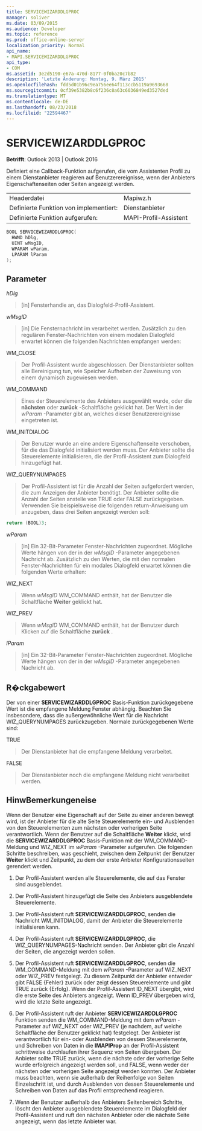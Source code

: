 ```yaml
---
title: SERVICEWIZARDDLGPROC
manager: soliver
ms.date: 03/09/2015
ms.audience: Developer
ms.topic: reference
ms.prod: office-online-server
localization_priority: Normal
api_name:
- MAPI.SERVICEWIZARDDLGPROC
api_type:
- COM
ms.assetid: 3e2d5190-e67a-470d-8177-0f0ba20c7b82
description: 'Letzte Änderung: Montag, 9. März 2015'
ms.openlocfilehash: fdd5d01b96c9ea756ee64f113ccb5119a9693668
ms.sourcegitcommit: 0cf39e5382b8c6f236c8a63c6036849ed3527ded
ms.translationtype: MT
ms.contentlocale: de-DE
ms.lasthandoff: 08/23/2018
ms.locfileid: "22594467"
---
```

# <a name="servicewizarddlgproc"></a>SERVICEWIZARDDLGPROC
 
**Betrifft**: Outlook 2013 | Outlook 2016 
  
Definiert eine Callback-Funktion aufgerufen, die vom Assistenten Profil zu einem Dienstanbieter reagieren auf Benutzerereignisse, wenn der Anbieters Eigenschaftenseiten oder Seiten angezeigt werden. 
  
|||
|:-----|:-----|
|Headerdatei  <br/> |Mapiwz.h  <br/> |
|Definierte Funktion von implementiert:  <br/> |Dienstanbieter  <br/> |
|Definierte Funktion aufgerufen:  <br/> |MAPI-Profil-Assistent  <br/> |
   
```cpp
BOOL SERVICEWIZARDDLGPROC(
  HWND hDlg,
  UINT wMsgID,
  WPARAM wParam,
  LPARAM lParam
);
```

## <a name="parameters"></a>Parameter

_hDlg_
  
> [in] Fensterhandle an, das Dialogfeld-Profil-Assistent. 
    
_wMsgID_
  
> [in] Die Fensternachricht im verarbeitet werden. Zusätzlich zu den regulären Fenster-Nachrichten von einem modalen Dialogfeld erwartet können die folgenden Nachrichten empfangen werden:
    
WM_CLOSE 
  
> Der Profil-Assistent wurde abgeschlossen. Der Dienstanbieter sollten alle Bereinigung tun, wie Speicher Aufheben der Zuweisung von einem dynamisch zugewiesen werden. 
    
WM_COMMAND 
  
> Eines der Steuerelemente des Anbieters ausgewählt wurde, oder die **nächsten** oder **zurück** -Schaltfläche geklickt hat. Der Wert in der _wParam_ -Parameter gibt an, welches dieser Benutzerereignisse eingetreten ist. 
    
WM_INITDIALOG 
  
> Der Benutzer wurde an eine andere Eigenschaftenseite verschoben, für die das Dialogfeld initialisiert werden muss. Der Anbieter sollte die Steuerelemente initialisieren, die der Profil-Assistent zum Dialogfeld hinzugefügt hat. 
    
WIZ_QUERYNUMPAGES 
  
> Der Profil-Assistent ist für die Anzahl der Seiten aufgefordert werden, die zum Anzeigen der Anbieter benötigt. Der Anbieter sollte die Anzahl der Seiten anstelle von TRUE oder FALSE zurückgegeben. Verwenden Sie beispielsweise die folgenden return-Anweisung um anzugeben, dass drei Seiten angezeigt werden soll:
    
   ```cpp
return (BOOL)3;

   ```

_wParam_
  
> [in] Ein 32-Bit-Parameter Fenster-Nachrichten zugeordnet. Mögliche Werte hängen von der in der _wMsgID_ -Parameter angegebenen Nachricht ab. Zusätzlich zu den Werten, die mit den normalen Fenster-Nachrichten für ein modales Dialogfeld erwartet können die folgenden Werte erhalten: 
    
WIZ_NEXT 
  
> Wenn _wMsgID_ WM_COMMAND enthält, hat der Benutzer die Schaltfläche **Weiter** geklickt hat. 
    
WIZ_PREV 
  
> Wenn _wMsgID_ WM_COMMAND enthält, hat der Benutzer durch Klicken auf die Schaltfläche **zurück** . 
    
_lParam_
  
> [in] Ein 32-Bit-Parameter Fenster-Nachrichten zugeordnet. Mögliche Werte hängen von der in der _wMsgID_ -Parameter angegebenen Nachricht ab. 
    
## <a name="return-value"></a>R�ckgabewert

Der von einer **SERVICEWIZARDDLGPROC** Basis-Funktion zurückgegebene Wert ist die empfangene Meldung Fenster abhängig. Beachten Sie insbesondere, dass die außergewöhnliche Wert für die Nachricht WIZ_QUERYNUMPAGES zurückzugeben. Normale zurückgegebenen Werte sind: 
  
TRUE 
  
> Der Dienstanbieter hat die empfangene Meldung verarbeitet. 
    
FALSE 
  
> Der Dienstanbieter noch die empfangene Meldung nicht verarbeitet werden.
    
## <a name="remarks"></a>HinwBemerkungeneise

Wenn der Benutzer eine Eigenschaft auf der Seite zu einer anderen bewegt wird, ist der Anbieter für die alte Seite Steuerelemente ein- und Ausblenden von den Steuerelementen zum nächsten oder vorherigen Seite verantwortlich. Wenn der Benutzer auf die Schaltfläche **Weiter** klickt, wird die **SERVICEWIZARDDLGPROC** Basis-Funktion mit der WM_COMMAND-Meldung und WIZ_NEXT im _wParam_ -Parameter aufgerufen. Die folgenden Schritte beschreiben, was geschieht, zwischen dem Zeitpunkt der Benutzer **Weiter** klickt und Zeitpunkt, zu dem der erste Anbieter Konfigurationsseiten gerendert werden. 
  
1. Der Profil-Assistent werden alle Steuerelemente, die auf das Fenster sind ausgeblendet. 
    
2. Der Profil-Assistent hinzugefügt die Seite des Anbieters ausgeblendete Steuerelemente. 
    
3. Der Profil-Assistent ruft **SERVICEWIZARDDLGPROC**, senden die Nachricht WM_INITDIALOG, damit der Anbieter die Steuerelemente initialisieren kann. 
    
4. Der Profil-Assistent ruft **SERVICEWIZARDDLGPROC**, die WIZ_QUERYNUMPAGES-Nachricht senden. Der Anbieter gibt die Anzahl der Seiten, die angezeigt werden sollen. 
    
5. Der Profil-Assistent ruft **SERVICEWIZARDDLGPROC**, senden die WM_COMMAND-Meldung mit dem _wParam_ -Parameter auf WIZ_NEXT oder WIZ_PREV festgelegt. Zu diesem Zeitpunkt der Anbieter entweder gibt FALSE {Fehler} zurück oder zeigt dessen Steuerelemente und gibt TRUE zurück {Erfolg}. Wenn der Profil-Assistent ID_NEXT übergibt, wird die erste Seite des Anbieters angezeigt. Wenn ID_PREV übergeben wird, wird die letzte Seite angezeigt. 
    
6. Der Profil-Assistent ruft der Anbieter **SERVICEWIZARDDLGPROC** Funktion senden die WM_COMMAND-Meldung mit dem _wParam_ -Parameter auf WIZ_NEXT oder WIZ_PREV (je nachdem, auf welche Schaltfläche der Benutzer geklickt hat) festgelegt. Der Anbieter ist verantwortlich für ein- oder Ausblenden von dessen Steuerelemente, und Schreiben von Daten in die **IMAPIProp** an der Profil-Assistent schrittweise durchlaufen ihrer Sequenz von Seiten übergeben. Der Anbieter sollte TRUE zurück, wenn die nächste oder der vorherige Seite wurde erfolgreich angezeigt werden soll, und FALSE, wenn weder der nächsten oder vorherigen Seite angezeigt werden konnten. Der Anbieter muss beachten, wenn sie außerhalb der Reihenfolge von Seiten Einzelschritt ist, und durch Ausblenden von dessen Steuerelemente und Schreiben von Daten auf das Profil entsprechend reagieren. 
    
7. Wenn der Benutzer außerhalb des Anbieters Seitenbereich Schritte, löscht den Anbieter ausgeblendete Steuerelemente im Dialogfeld der Profil-Assistent und ruft den nächsten Anbieter oder die nächste Seite angezeigt, wenn das letzte Anbieter war. 
    

